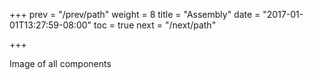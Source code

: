 +++
prev = "/prev/path"
weight = 8
title = "Assembly"
date = "2017-01-01T13:27:59-08:00"
toc = true
next = "/next/path"

+++

Image of all components
